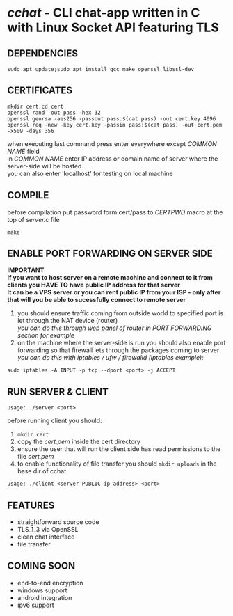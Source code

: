 # *cchat* - CLI chat-app written in C with Linux Socket API featuring TLS

## DEPENDENCIES

```
sudo apt update;sudo apt install gcc make openssl libssl-dev
```

## CERTIFICATES

```
mkdir cert;cd cert
openssl rand -out pass -hex 32
openssl genrsa -aes256 -passout pass:$(cat pass) -out cert.key 4096
openssl req -new -key cert.key -passin pass:$(cat pass) -out cert.pem -x509 -days 356
```

when executing last command press enter everywhere except *COMMON NAME* field<br>
in *COMMON NAME* enter IP address or domain name of server where the server-side will be hosted<br>
you can also enter 'localhost' for testing on local machine

## COMPILE

before compilation put password form cert/pass to *CERTPWD* macro at the top of *server.c* file

```
make
```

## ENABLE PORT FORWARDING ON SERVER SIDE

**IMPORTANT**<br>
**If you want to host server on a remote machine and connect to it from clients you HAVE TO have public IP address for that server**<br>
**It can be a VPS server or you can rent public IP from your ISP - only after that will you be able to sucessfully connect to remote server**

1. you should ensure traffic coming from outside world to specified port is let through the NAT device (router)<br>
*you can do this through web panel of router in PORT FORWARDING section for example*
2. on the machine where the server-side is run you should also enable port forwarding so that firewall lets through the packages coming to server<br>
*you can do this with iptables / ufw / firewalld (iptables example):*

```
sudo iptables -A INPUT -p tcp --dport <port> -j ACCEPT
```

## RUN SERVER & CLIENT

```
usage: ./server <port>
```

before running client you should:
1. ```mkdir cert```
2. copy the *cert.pem* inside the cert directory
3. ensure the user that will run the client side has read permissions to the file *cert.pem*
4. to enable functionality of file transfer you should ```mkdir uploads``` in the base dir of cchat

```
usage: ./client <server-PUBLIC-ip-address> <port>
```

## FEATURES

- straightforward source code
- TLS_1_3 via OpenSSL
- clean chat interface
- file transfer

## COMING SOON

- end-to-end encryption
- windows support
- android integration
- ipv6 support
